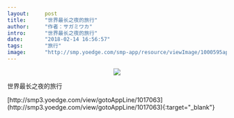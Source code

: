 ```yaml
---
layout:     post
title:      "世界最长之夜的旅行"
author:     "作者：サガミワカ"
intro:      "世界最长之夜的旅行"
date:       "2018-02-14 16:56:57"
tags:       "旅行"
image:      "http://smp.yoedge.com/smp-app/resource/viewImage/1000595appline.png"
---
```

<div style="text-align: center">
<p><img src="http://smp.yoedge.com/smp-app/resource/viewImage/1000595appline.png"/></p>
</div>
<p class="post-meta">
<span>世界最长之夜的旅行</span>
</p>
[http://smp3.yoedge.com/view/gotoAppLine/1017063](http://smp3.yoedge.com/view/gotoAppLine/1017063){:target="_blank"}


